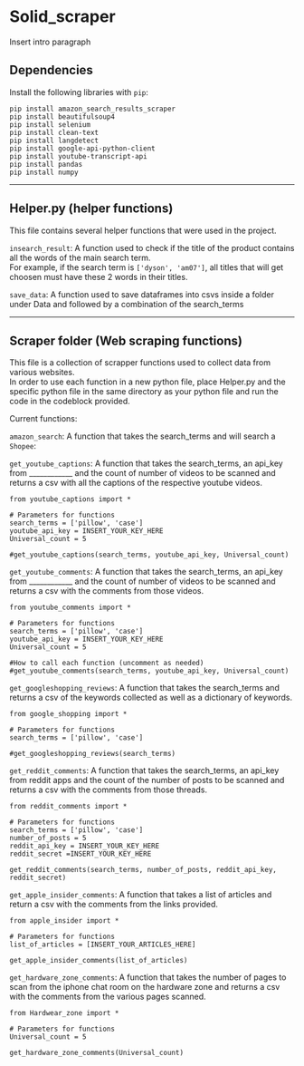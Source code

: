 # Solid_scraper

Insert intro paragraph

## Dependencies

Install the following libraries with `pip`:
```
pip install amazon_search_results_scraper
pip install beautifulsoup4
pip install selenium
pip install clean-text
pip install langdetect
pip install google-api-python-client
pip install youtube-transcript-api
pip install pandas
pip install numpy
```
-----

## Helper.py (helper functions)

This file contains several helper functions that were used in the project.


`insearch_result`: A function used to check if the title of the product contains all the words of the main search term. <br>
For example, if the search term is `['dyson', 'am07']`, all titles that will get choosen must have these 2 words in their titles.

`save_data`: A function used to save dataframes into csvs inside a folder under Data and followed by a combination of the search_terms

-----
## Scraper folder (Web scraping functions)
This file is a collection of scrapper functions used to collect data from various websites. <br>
In order to use each function in a new python file, place Helper.py and the specific python file in the same directory as your python file and run the code in the codeblock provided.


Current functions: <br>
 
`amazon_search`: A function that takes the search_terms and will search a 
`Shopee`: 

`get_youtube_captions`: A function that takes the search_terms, an api_key from ____________ and the count of number of videos to be scanned and returns a csv with all the captions of the respective youtube videos.
```
from youtube_captions import *

# Parameters for functions
search_terms = ['pillow', 'case']
youtube_api_key = INSERT_YOUR_KEY_HERE
Universal_count = 5

#get_youtube_captions(search_terms, youtube_api_key, Universal_count)
```
`get_youtube_comments`:  A function that takes the search_terms, an api_key from ____________ and the count of number of videos to be scanned and returns a csv with the comments from those videos. 
```
from youtube_comments import *

# Parameters for functions
search_terms = ['pillow', 'case']
youtube_api_key = INSERT_YOUR_KEY_HERE
Universal_count = 5

#How to call each function (uncomment as needed)
#get_youtube_comments(search_terms, youtube_api_key, Universal_count)
```

`get_googleshopping_reviews`: A function that takes the search_terms and returns a csv of the keywords collected as well as a dictionary of keywords.
```
from google_shopping import *

# Parameters for functions
search_terms = ['pillow', 'case']

#get_googleshopping_reviews(search_terms)
```

`get_reddit_comments`: A function that takes the search_terms, an api_key from reddit apps and the count of the number of posts to be scanned and returns a csv with the comments from those threads.
```
from reddit_comments import *

# Parameters for functions
search_terms = ['pillow', 'case']
number_of_posts = 5
reddit_api_key = INSERT_YOUR_KEY_HERE
reddit_secret =INSERT_YOUR_KEY_HERE

get_reddit_comments(search_terms, number_of_posts, reddit_api_key, reddit_secret)
```

`get_apple_insider_comments`: A function that takes a list of articles and return a csv with the comments from the links provided.
```
from apple_insider import *

# Parameters for functions
list_of_articles = [INSERT_YOUR_ARTICLES_HERE]

get_apple_insider_comments(list_of_articles)
```

`get_hardware_zone_comments`: A function that takes the number of pages to scan from the iphone chat room on the hardware zone and returns a csv with the comments from the various pages scanned.

```
from Hardwear_zone import *

# Parameters for functions
Universal_count = 5

get_hardware_zone_comments(Universal_count)
```
